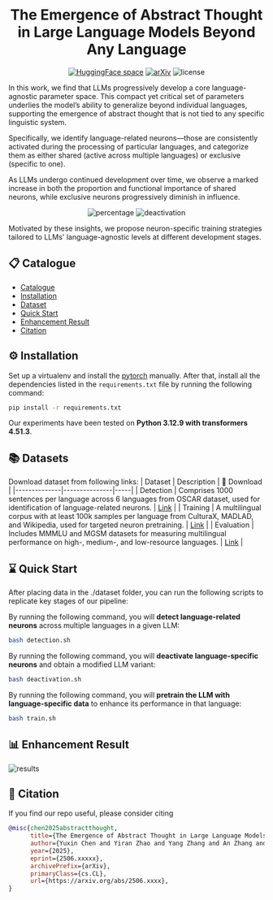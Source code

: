 <div align=center>
<!-- <h1>Avatar: Agent-based Virtual Approach to Large Scale Recommendation Simulation</h1> -->

# The Emergence of Abstract Thought in Large Language Models Beyond Any Language

[![HuggingFace space](https://img.shields.io/badge/🤗-HuggingFace%20Datasets-yellow.svg)](https://huggingface.co/collections/vermouthdky/unnatural-language-67bbdf636dbc3ed024adb478)
[![arXiv](https://img.shields.io/badge/arXiv-1234.56789-b31b1b.svg)](https://arxiv.org/abs/2503.01926)
<img src="https://img.shields.io/badge/License-MIT-blue" alt="license">

<div align=left> 
<p>
In this work, we find that LLMs progressively develop a core language-agnostic parameter space. This compact yet critical set of parameters underlies the model’s ability to generalize beyond individual languages, supporting the emergence of abstract thought that is not tied to any specific linguistic system. 
</p>
<p>
Specifically, we identify language-related neurons—those are consistently activated during the processing of particular languages, and categorize them as either shared (active across multiple languages) or exclusive (specific to one).
</p>
<p>
As LLMs undergo continued development over time, we observe a marked increase in both the proportion and functional importance of shared neurons, while exclusive neurons progressively diminish in influence.
</p>
</div>

![percentage](figures/shared_neuron_percentage.png)
![deactivation](figures/deactivation.png)

<div align=left> 
<p>
Motivated by these insights, we propose neuron-specific training strategies tailored to LLMs' language-agnostic levels at different development stages.
</p>
</div>


</div>

<p id="Catalogue"></p>  

## 📋 Catalogue 

- [Catalogue](#Catalogue)
- [Installation](#Installation)
- [Dataset](#Dataset)
- [Quick Start](#Quick-Start)
- [Enhancement Result](#Enhancement-Result)
- [Citation](#Citation)


<p id="Installation"></p>  

## ⚙️ Installation

<!-- ### Step 1. Install requirements.txt -->
Set up a virtualenv and install the [pytorch](https://pytorch.org/get-started/previous-versions/) manually. After that, install all the dependencies listed in the `requirements.txt` file by running the following command:

```bash
pip install -r requirements.txt
```
Our experiments have been tested on **Python 3.12.9 with transformers 4.51.3**.

<div id="Datasets"></div>  

## 📚 Datasets
Download dataset from following links:
| Dataset | Description | 🤗 Download |
|--------------|---------------|-----|
| Detection | Comprises 1000 sentences per language across 6 languages from OSCAR dataset, used for identification of language-related neurons. | [Link](https://huggingface.co/datasets/Chen1999/Detection) |
| Training | A multilingual corpus with at least 100k samples per language from CulturaX, MADLAD, and Wikipedia, used for targeted neuron pretraining. | [Link](https://huggingface.co/datasets/Chen1999/Training) |
| Evaluation | 	Includes MMMLU and MGSM datasets for measuring multilingual performance on high-, medium-, and low-resource languages. | [Link](https://huggingface.co/datasets/Chen1999/Evaluation) |

<div id="Quick-Start"></div>  

## ⌛️ Quick Start

After placing data in the ./dataset folder, you can run the following scripts to replicate key stages of our pipeline:

By running the following command, you will **detect language-related neurons** across multiple languages in a given LLM:
```bash
bash detection.sh
```

By running the following command, you will **deactivate language-specific neurons** and obtain a modified LLM variant:
```bash
bash deactivation.sh
```

By running the following command, you will **pretrain the LLM with language-specific data** to enhance its performance in that language:
```bash
bash train.sh
```

<div id="Enhancement-Result"></div>  

## 📊 Enhancement Result
![results](figures/results.png)

<div id="Citation"></div>  

## 📖 Citation

If you find our repo useful, please consider citing
```bibtex
@misc{chen2025abstractthought,
      title={The Emergence of Abstract Thought in Large Language Models Beyond Any Language}, 
      author={Yuxin Chen and Yiran Zhao and Yang Zhang and An Zhang and Kawaguchi Kenji and Shafiq Joty and Junnan Li and Tat-Seng Chua and Michael Qizhe Shish and Wenxuan Zhang},
      year={2025},
      eprint={2506.xxxxx},
      archivePrefix={arXiv},
      primaryClass={cs.CL},
      url={https://arxiv.org/abs/2506.xxxx}, 
}